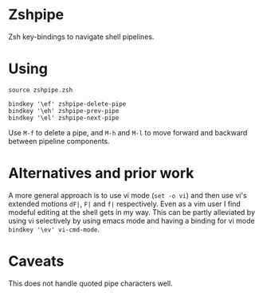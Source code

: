 # Zshpipe

Zsh key-bindings to navigate shell pipelines.

# Using

```
source zshpipe.zsh

bindkey '\ef' zshpipe-delete-pipe
bindkey '\eh' zshpipe-prev-pipe
bindkey '\el' zshpipe-next-pipe

```

Use `M-f` to delete a pipe, and `M-h` and `M-l` to move forward and backward between pipeline components.

# Alternatives and prior work

A more general approach is to use vi mode (`set -o vi`) and then use vi's extended motions `dF|`, `F|` and `f|` respectively.
Even as a vim user I find modeful editing at the shell gets in my way. This can be partly alleviated by using  vi selectively by using emacs mode and having a binding for vi mode `bindkey '\ev' vi-cmd-mode`.

# Caveats

This does not handle quoted pipe characters well.

